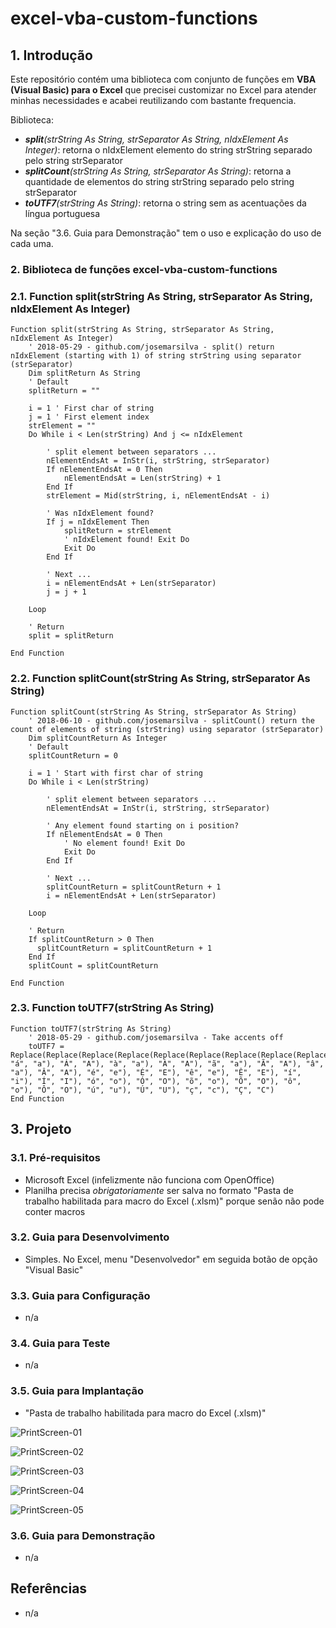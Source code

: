 # excel-vba-custom-functions

## 1. Introdução ##

Este repositório contém uma biblioteca com conjunto de funções em **VBA (Visual Basic) para o Excel** que precisei customizar no Excel para atender minhas necessidades e acabei reutilizando com bastante frequencia.

Biblioteca:
* _**split**(strString As String, strSeparator As String, nIdxElement As Integer)_: retorna o nIdxElement elemento do string strString separado pelo string strSeparator
* _**splitCount**(strString As String, strSeparator As String)_: retorna a quantidade de elementos do string strString separado pelo string strSeparator
* _**toUTF7**(strString As String)_: retorna o string sem as acentuações da língua portuguesa

Na seção "3.6. Guia para Demonstração" tem o uso e explicação do uso de cada uma.

### 2. Biblioteca de funções excel-vba-custom-functions ###

### 2.1. Function split(strString As String, strSeparator As String, nIdxElement As Integer) ###
```vba
Function split(strString As String, strSeparator As String, nIdxElement As Integer)
    ' 2018-05-29 - github.com/josemarsilva - split() return nIdxElement (starting with 1) of string strString using separator (strSeparator)
    Dim splitReturn As String
    ' Default
    splitReturn = ""
    
    i = 1 ' First char of string
    j = 1 ' First element index
    strElement = ""
    Do While i < Len(strString) And j <= nIdxElement
    
        ' split element between separators ...
        nElementEndsAt = InStr(i, strString, strSeparator)
        If nElementEndsAt = 0 Then
            nElementEndsAt = Len(strString) + 1
        End If
        strElement = Mid(strString, i, nElementEndsAt - i)
        
        ' Was nIdxElement found?
        If j = nIdxElement Then
            splitReturn = strElement
            ' nIdxElement found! Exit Do
            Exit Do
        End If
        
        ' Next ...
        i = nElementEndsAt + Len(strSeparator)
        j = j + 1
    
    Loop
    
    ' Return
    split = splitReturn
    
End Function
```


### 2.2. Function splitCount(strString As String, strSeparator As String) ###
```vba
Function splitCount(strString As String, strSeparator As String)
    ' 2018-06-10 - github.com/josemarsilva - splitCount() return the count of elements of string (strString) using separator (strSeparator)
    Dim splitCountReturn As Integer
    ' Default
    splitCountReturn = 0
    
    i = 1 ' Start with first char of string
    Do While i < Len(strString)
    
        ' split element between separators ...
        nElementEndsAt = InStr(i, strString, strSeparator)
        
        ' Any element found starting on i position?
        If nElementEndsAt = 0 Then
            ' No element found! Exit Do
            Exit Do
        End If
        
        ' Next ...
        splitCountReturn = splitCountReturn + 1
        i = nElementEndsAt + Len(strSeparator)
    
    Loop
    
    ' Return
    If splitCountReturn > 0 Then
      splitCountReturn = splitCountReturn + 1
    End If
    splitCount = splitCountReturn
    
End Function
```


### 2.3. Function toUTF7(strString As String) ###
```vba
Function toUTF7(strString As String)
    ' 2018-05-29 - github.com/josemarsilva - Take accents off
    toUTF7 = Replace(Replace(Replace(Replace(Replace(Replace(Replace(Replace(Replace(Replace(Replace(Replace(Replace(Replace(Replace(Replace(Replace(Replace(Replace(Replace(Replace(Replace(Replace(Replace(strString, "á", "a"), "Á", "A"), "à", "a"), "À", "A"), "ã", "a"), "Ã", "A"), "â", "a"), "Â", "A"), "é", "e"), "É", "E"), "ê", "e"), "Ê", "E"), "í", "i"), "Í", "I"), "ó", "o"), "Ó", "O"), "õ", "o"), "Õ", "O"), "ô", "o"), "Ô", "O"), "ú", "u"), "Ú", "U"), "ç", "c"), "Ç", "C")
End Function
```


## 3. Projeto ##

### 3.1. Pré-requisitos ###

* Microsoft Excel (infelizmente não funciona com OpenOffice)
* Planilha precisa _obrigatoriamente_ ser salva no formato "Pasta de trabalho habilitada para macro do Excel (.xlsm)" porque senão não pode conter macros

### 3.2. Guia para Desenvolvimento ###

* Simples. No Excel, menu "Desenvolvedor" em seguida botão de opção "Visual Basic"


### 3.3. Guia para Configuração ###

* n/a


### 3.4. Guia para Teste ###

* n/a


### 3.5. Guia para Implantação ###

* "Pasta de trabalho habilitada para macro do Excel (.xlsm)"

![PrintScreen-01](https://github.com/josemarsilva/excel-vba-custom-functions/blob/master/PrintScreen-01.PNG) 

![PrintScreen-02](https://github.com/josemarsilva/excel-vba-custom-functions/blob/master/PrintScreen-02.PNG) 

![PrintScreen-03](https://github.com/josemarsilva/excel-vba-custom-functions/blob/master/PrintScreen-03.PNG) 

![PrintScreen-04](https://github.com/josemarsilva/excel-vba-custom-functions/blob/master/PrintScreen-04.PNG) 

![PrintScreen-05](https://github.com/josemarsilva/excel-vba-custom-functions/blob/master/PrintScreen-05.PNG) 


### 3.6. Guia para Demonstração ###

* n/a


## Referências ##

* n/a
